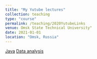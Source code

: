 ```yaml
---
title: "My Yutube lectures"
collection: teaching
type: "course"
permalink: /teaching/2020YutubeLinks
venue: Omsk State Technical University"
date: 2021-01-01
location: "Omsk, Russia"
---
```


[Java](https://www.youtube.com/watch?v=E60FCX-TziQ&list=PLeavmdvBfuQ51OdGxAvF058ybqK1Njd3G)      [Data analysis](https://www.youtube.com/playlist?list=PLeavmdvBfuQ62M5F99eGjGPLfxWHgXATA)

